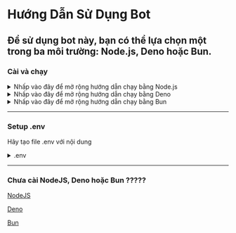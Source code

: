 # Hướng Dẫn Sử Dụng Bot

Để sử dụng bot này, bạn có thể lựa chọn một trong ba môi trường: Node.js, Deno hoặc Bun.
---

### Cài và chạy

<details>
<summary>Nhấp vào đây để mở rộng hướng dẫn chạy bằng Node.js</summary>

## Node.js

1. Cài đặt các gói cần thiết:
  ```bash
  npm install
  ```

2. Khởi chạy bot:
  ```bash
  npm run start
  ```

</details>

<details>
<summary>Nhấp vào đây để mở rộng hướng dẫn chạy bằng Deno</summary>

## Deno

1. Khởi chạy bot trực tiếp với quyền truy cập toàn bộ (tùy chọn `-A` cho phép truy cập tất cả các quyền):
  ```bash
  deno run -A .\index.js
  ```

</details>

<details>
<summary>Nhấp vào đây để mở rộng hướng dẫn chạy bằng Bun</summary>

## Bun

1. Cài đặt các gói cần thiết:
  ```bash
  bun install
  ```

2. Khởi chạy bot:
  ```bash
  bun run start
  ```

</details>

---

### Setup .env
Hãy tạo file .env với nội dung
<details>
<summary>.env</summary>

  ```text
  PREFIX=!
  COOKIE=
  IMEI=
  USER_AGENT=
  # Không bắt buộc:
  SELFLISTEN=false
  CHECKUPDATE=false
  ```
</details>

---
### Chưa cài NodeJS, Deno hoặc Bun ?????
[NodeJS](https://nodejs.org/en/download/package-manager)

[Deno](https://deno.com/)

[Bun](https://bun.sh/)
